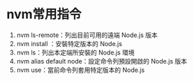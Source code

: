 # nvm常用指令

1. nvm ls-remote：列出目前可用的遠端 Node.js 版本
2. nvm install ：安裝特定版本的 Node.js
3. nvm ls：列出本定端所安裝的 Node.js 環境
4. nvm alias default node：設定命令列預設開啟的 Node.js 版本
5. nvm use：當前命令列套用特定版本的 Node.js